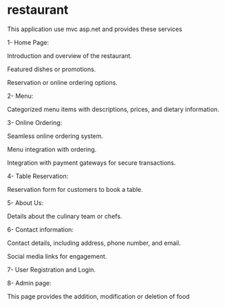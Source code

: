 ﻿# restaurant
 
This application use mvc asp.net and provides these services

1- Home Page:

  Introduction and overview of the restaurant.
  
  Featured dishes or promotions.
  
  Reservation or online ordering options.
  
  
2- Menu:

  Categorized menu items with descriptions, prices, and dietary information.
  
3- Online Ordering:

  Seamless online ordering system.
  
  Menu integration with ordering.
  
  Integration with payment gateways for secure transactions.
  
4- Table Reservation:

  Reservation form for customers to book a table.
  
5- About Us:

  Details about the culinary team or chefs.
  
6- Contact information:

  Contact details, including address, phone number, and email.
  
  Social media links for engagement.
  
7- User Registration and Login.

8- Admin page:

  This page provides the addition, modification or deletion of food
